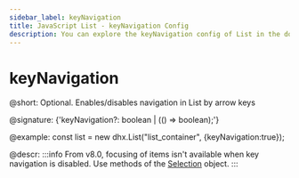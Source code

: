 ```yaml
---
sidebar_label: keyNavigation
title: JavaScript List - keyNavigation Config 
description: You can explore the keyNavigation config of List in the documentation of the DHTMLX JavaScript UI library. Browse developer guides and API reference, try out code examples and live demos, and download a free 30-day evaluation version of DHTMLX Suite.
---
```


# keyNavigation

@short: Optional. Enables/disables navigation in List by arrow keys

@signature: {'keyNavigation?: boolean | (() => boolean);'}

@example:
const list = new dhx.List("list_container", {keyNavigation:true});

@descr:
:::info
From v8.0, focusing of items isn't available when key navigation is disabled. Use methods of the [Selection](selection.md#methods) object.
:::

[comment]: # (@related: list/configuration.md#arrow-keys-navigation)

